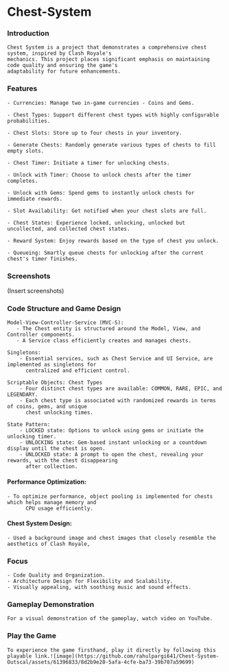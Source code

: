 # Chest-System
 
### Introduction

    Chest System is a project that demonstrates a comprehensive chest system, inspired by Clash Royale's
    mechanics. This project places significant emphasis on maintaining code quality and ensuring the game's 
    adaptability for future enhancements.

### Features
    - Currencies: Manage two in-game currencies - Coins and Gems.
    
    - Chest Types: Support different chest types with highly configurable probabilities.
    
    - Chest Slots: Store up to four chests in your inventory.
    
    - Generate Chests: Randomly generate various types of chests to fill empty slots.
    
    - Chest Timer: Initiate a timer for unlocking chests.
    
    - Unlock with Timer: Choose to unlock chests after the timer completes.
    
    - Unlock with Gems: Spend gems to instantly unlock chests for immediate rewards.
    
    - Slot Availability: Get notified when your chest slots are full.
    
    - Chest States: Experience locked, unlocking, unlocked but uncollected, and collected chest states.
    
    - Reward System: Enjoy rewards based on the type of chest you unlock.
    
    - Queueing: Smartly queue chests for unlocking after the current chest's timer finishes.
    
### Screenshots

   (Insert screenshots)
  
### Code Structure and Game Design

    Model-View-Controller-Service (MVC-S):
       - The Chest entity is structured around the Model, View, and Controller components.
       - A Service class efficiently creates and manages chests.

    Singletons:
        - Essential services, such as Chest Service and UI Service, are implemented as singletons for 
          centralized and efficient control.

    Scriptable Objects: Chest Types
        - Four distinct chest types are available: COMMON, RARE, EPIC, and LEGENDARY.
        - Each chest type is associated with randomized rewards in terms of coins, gems, and unique 
          chest unlocking times.

    State Pattern:
        - LOCKED state: Options to unlock using gems or initiate the unlocking timer.
        - UNLOCKING state: Gem-based instant unlocking or a countdown display until the chest is open.
        - UNLOCKED state: A prompt to open the chest, revealing your rewards, with the chest disappearing 
          after collection.
       
#### Performance Optimization:
    - To optimize performance, object pooling is implemented for chests which helps manage memory and 
          CPU usage efficiently.

#### Chest System Design:
    - Used a background image and chest images that closely resemble the aesthetics of Clash Royale,
    
### Focus
    - Code Quality and Organization.
    - Architecture Design for Flexibility and Scalability.
    - Visually appealing, with soothing music and sound effects. 

### Gameplay Demonstration
    For a visual demonstration of the gameplay, watch video on YouTube.

### Play the Game
    To experience the game firsthand, play it directly by following this playable link.![image](https://github.com/rahulpargi641/Chest-System-Outscal/assets/61396833/8d2b9e20-5afa-4cfe-ba73-39b707a59699)

